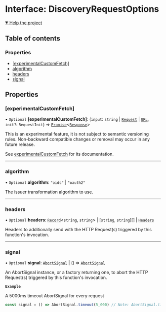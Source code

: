 # Interface: DiscoveryRequestOptions

[💗 Help the project](https://github.com/sponsors/panva)

## Table of contents

### Properties

- [[experimentalCustomFetch]](DiscoveryRequestOptions.md#[experimentalcustomfetch])
- [algorithm](DiscoveryRequestOptions.md#algorithm)
- [headers](DiscoveryRequestOptions.md#headers)
- [signal](DiscoveryRequestOptions.md#signal)

## Properties

### [experimentalCustomFetch]

• `Optional` **[experimentalCustomFetch]**: (`input`: `string` \| [`Request`]( https://developer.mozilla.org/docs/Web/API/Request ) \| [`URL`]( https://developer.mozilla.org/docs/Web/API/URL ), `init?`: `RequestInit`) => [`Promise`]( https://developer.mozilla.org/docs/Web/JavaScript/Reference/Global_Objects/Promise )\<[`Response`]( https://developer.mozilla.org/docs/Web/API/Response )\>

This is an experimental feature, it is not subject to semantic versioning rules. Non-backward
compatible changes or removal may occur in any future release.

See [experimentalCustomFetch](../variables/experimentalCustomFetch.md) for its documentation.

___

### algorithm

• `Optional` **algorithm**: ``"oidc"`` \| ``"oauth2"``

The issuer transformation algorithm to use.

___

### headers

• `Optional` **headers**: [`Record`]( https://www.typescriptlang.org/docs/handbook/utility-types.html#recordkeys-type )\<`string`, `string`\> \| [`string`, `string`][] \| [`Headers`]( https://developer.mozilla.org/docs/Web/API/Headers )

Headers to additionally send with the HTTP Request(s) triggered by this function's invocation.

___

### signal

• `Optional` **signal**: [`AbortSignal`]( https://developer.mozilla.org/docs/Web/API/AbortSignal ) \| () => [`AbortSignal`]( https://developer.mozilla.org/docs/Web/API/AbortSignal )

An AbortSignal instance, or a factory returning one, to abort the HTTP Request(s) triggered by
this function's invocation.

**`Example`**

A 5000ms timeout AbortSignal for every request

```js
const signal = () => AbortSignal.timeout(5_000) // Note: AbortSignal.timeout may not yet be available in all runtimes.
```
